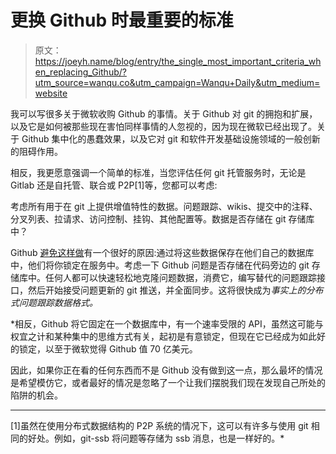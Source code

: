 # 更换 Github 时最重要的标准

> 原文：<https://joeyh.name/blog/entry/the_single_most_important_criteria_when_replacing_Github/?utm_source=wanqu.co&utm_campaign=Wanqu+Daily&utm_medium=website>



我可以写很多关于微软收购 Github 的事情。关于 Github 对 git 的拥抱和扩展，以及它是如何被那些现在害怕同样事情的人忽视的，因为现在微软已经出现了。关于 Github 集中化的愚蠢效果，以及它对 git 和软件开发基础设施领域的一般创新的阻碍作用。

相反，我更愿意强调一个简单的标准，当您评估任何 git 托管服务时，无论是 Gitlab 还是自托管、联合或 P2P[1]等，您都可以考虑:

考虑所有用于在 git 上提供增值特性的数据。问题跟踪、wikis、提交中的注释、分叉列表、拉请求、访问控制、挂钩、其他配置等。数据是否存储在 git 存储库中？

Github [避免这样做](../a_Github_survey/)有一个很好的原因:通过将这些数据保存在他们自己的数据库中，他们将你锁定在服务中。考虑一下 Github 问题是否存储在代码旁边的 git 存储库中。任何人都可以快速轻松地克隆问题数据，消费它，编写替代的问题跟踪接口，然后开始接受问题更新的 git 推送，并全面同步。这将很快成为*事实上的分布式问题跟踪数据格式。*

 *相反，Github 将它固定在一个数据库中，有一个速率受限的 API，虽然这可能与权宜之计和某种集中的思维方式有关，起初是有意锁定，但现在它已经成为如此好的锁定，以至于微软觉得 Github 值 70 亿美元。

因此，如果你正在看的任何东西而不是 Github 没有做到这一点，那么最坏的情况是希望模仿它，或者最好的情况是忽略了一个让我们摆脱我们现在发现自己所处的陷阱的机会。

* * *

[1]虽然在使用分布式数据结构的 P2P 系统的情况下，这可以有许多与使用 git 相同的好处。例如，git-ssb 将问题等存储为 ssb 消息，也是一样好的。* 